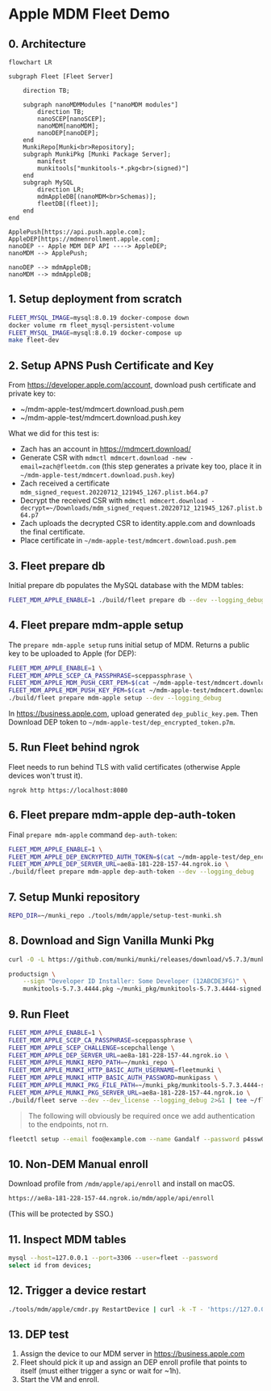 # Apple MDM Fleet Demo

## 0. Architecture

```mermaid
flowchart LR

subgraph Fleet [Fleet Server]

    direction TB;

    subgraph nanoMDMModules ["nanoMDM modules"]
        direction TB;
        nanoSCEP[nanoSCEP];
        nanoMDM[nanoMDM];
        nanoDEP[nanoDEP];
    end
    MunkiRepo[Munki<br>Repository];
    subgraph MunkiPkg [Munki Package Server];
        manifest
        munkitools["munkitools-*.pkg<br>(signed)"]
    end
    subgraph MySQL
        direction LR;
        mdmAppleDB[(nanoMDM<br>Schemas)];
        fleetDB[(fleet)];
    end
end

ApplePush[https://api.push.apple.com];
AppleDEP[https://mdmenrollment.apple.com];
nanoDEP -- Apple MDM DEP API ----> AppleDEP;
nanoMDM --> ApplePush;

nanoDEP --> mdmAppleDB;
nanoMDM --> mdmAppleDB;
```

## 1. Setup deployment from scratch

```sh
FLEET_MYSQL_IMAGE=mysql:8.0.19 docker-compose down
docker volume rm fleet_mysql-persistent-volume
FLEET_MYSQL_IMAGE=mysql:8.0.19 docker-compose up
make fleet-dev
```

## 2. Setup APNS Push Certificate and Key

From https://developer.apple.com/account, download push certificate and private key to:
- ~/mdm-apple-test/mdmcert.download.push.pem
- ~/mdm-apple-test/mdmcert.download.push.key

What we did for this test is:
- Zach has an account in https://mdmcert.download/
- Generate CSR with `mdmctl mdmcert.download -new -email=zach@fleetdm.com` (this step generates a private key too, place it in `~/mdm-apple-test/mdmcert.download.push.key`)
- Zach received a certificate `mdm_signed_request.20220712_121945_1267.plist.b64.p7`
- Decrypt the received CSR with `mdmctl mdmcert.download -decrypt=~/Downloads/mdm_signed_request.20220712_121945_1267.plist.b64.p7`
- Zach uploads the decrypted CSR to identity.apple.com and downloads the final certificate.
- Place certificate in `~/mdm-apple-test/mdmcert.download.push.pem`

## 3. Fleet prepare db

Initial prepare db populates the MySQL database with the MDM tables:
```sh
FLEET_MDM_APPLE_ENABLE=1 ./build/fleet prepare db --dev --logging_debug
```

## 4. Fleet prepare mdm-apple setup

The `prepare mdm-apple setup` runs initial setup of MDM. Returns a public key to be uploaded to Apple (for DEP):
```sh
FLEET_MDM_APPLE_ENABLE=1 \
FLEET_MDM_APPLE_SCEP_CA_PASSPHRASE=sceppassphrase \
FLEET_MDM_APPLE_MDM_PUSH_CERT_PEM=$(cat ~/mdm-apple-test/mdmcert.download.push.pem) \
FLEET_MDM_APPLE_MDM_PUSH_KEY_PEM=$(cat ~/mdm-apple-test/mdmcert.download.push.key) \
./build/fleet prepare mdm-apple setup --dev --logging_debug
```

In https://business.apple.com, upload generated `dep_public_key.pem`.
Then Download DEP token to `~/mdm-apple-test/dep_encrypted_token.p7m`.

## 5. Run Fleet behind ngrok

Fleet needs to run behind TLS with valid certificates (otherwise Apple devices won't trust it).
```
ngrok http https://localhost:8080
```

## 6. Fleet prepare mdm-apple dep-auth-token

Final `prepare mdm-apple` command `dep-auth-token`:
```sh
FLEET_MDM_APPLE_ENABLE=1 \
FLEET_MDM_APPLE_DEP_ENCRYPTED_AUTH_TOKEN=$(cat ~/mdm-apple-test/dep_encrypted_token.p7m) \
FLEET_MDM_APPLE_DEP_SERVER_URL=ae8a-181-228-157-44.ngrok.io \
./build/fleet prepare mdm-apple dep-auth-token --dev --logging_debug
```

## 7. Setup Munki repository

```sh
REPO_DIR=~/munki_repo ./tools/mdm/apple/setup-test-munki.sh
```

## 8. Download and Sign Vanilla Munki Pkg

```sh
curl -O -L https://github.com/munki/munki/releases/download/v5.7.3/munkitools-5.7.3.4444.pkg
```

```sh
productsign \
    --sign "Developer ID Installer: Some Developer (12ABCDE3FG)" \
    munkitools-5.7.3.4444.pkg ~/munki_pkg/munkitools-5.7.3.4444-signed.pkg
```

## 9. Run Fleet

```sh
FLEET_MDM_APPLE_ENABLE=1 \
FLEET_MDM_APPLE_SCEP_CA_PASSPHRASE=sceppassphrase \
FLEET_MDM_APPLE_SCEP_CHALLENGE=scepchallenge \
FLEET_MDM_APPLE_DEP_SERVER_URL=ae8a-181-228-157-44.ngrok.io \
FLEET_MDM_APPLE_MUNKI_REPO_PATH=~/munki_repo \
FLEET_MDM_APPLE_MUNKI_HTTP_BASIC_AUTH_USERNAME=fleetmunki \
FLEET_MDM_APPLE_MUNKI_HTTP_BASIC_AUTH_PASSWORD=munkipass \
FLEET_MDM_APPLE_MUNKI_PKG_FILE_PATH=~/munki_pkg/munkitools-5.7.3.4444-signed.pkg \
FLEET_MDM_APPLE_MUNKI_PKG_SERVER_URL=ae8a-181-228-157-44.ngrok.io \
./build/fleet serve --dev --dev_license --logging_debug 2>&1 | tee ~/fleet.txt
```

> The following will obviously be required once we add authentication to the endpoints, not rn.
```sh
fleetctl setup --email foo@example.com --name Gandalf --password p4ssw0rd.123 --org-name "Fleet Device Management Inc."
```

## 10. Non-DEM Manual enroll

Download profile from `/mdm/apple/api/enroll` and install on macOS.
```sh
https://ae8a-181-228-157-44.ngrok.io/mdm/apple/api/enroll
```
(This will be protected by SSO.)

## 11. Inspect MDM tables

```sh
mysql --host=127.0.0.1 --port=3306 --user=fleet --password
select id from devices;
```

## 12. Trigger a device restart

```sh
./tools/mdm/apple/cmdr.py RestartDevice | curl -k -T - 'https://127.0.0.1:8080/mdm/apple/mdm/api/v1/enqueue/<ID_FROM_PREVIOUS_STEP>'
```

## 13. DEP test

1. Assign the device to our MDM server in https://business.apple.com
2. Fleet should pick it up and assign an DEP enroll profile that points to itself (must either trigger a sync or wait for ~1h).
3. Start the VM and enroll.
